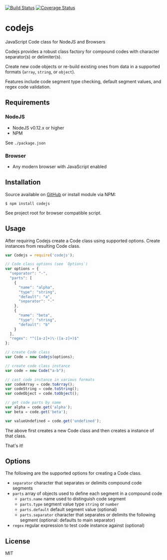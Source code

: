 [![Build Status](https://travis-ci.org/gregl83/codejs.svg?branch=master)](https://travis-ci.org/gregl83/codejs)
[![Coverage Status](https://coveralls.io/repos/gregl83/codejs/badge.svg)](https://coveralls.io/r/gregl83/codejs?branch=master)
# codejs

JavaScript Code class for NodeJS and Browsers

Codejs provides a robust class factory for compound codes with character separator(s) or delimiter(s).

Create new code objects or re-build existing ones from data in a supported formats (`array`, `string`, or `object`).

Features include code segment type checking, default segment values, and regex code validation.

## Requirements

### NodeJS

- NodeJS v0.12.x or higher
- NPM

See `./package.json`

### Browser

- Any modern browser with JavaScript enabled

## Installation

Source available on [GitHub](https://github.com/gregl83/codejs) or install module via NPM:

    $ npm install codejs
    
See project root for browser compatible script.

## Usage

After requiring Codejs create a Code class using supported options. Create instances from resulting Code class.

```js
var Codejs = require('codejs');

// Code class options (see `Options`)
var options = {
  "separator": "-",
  "parts": [
    {
      "name": "alpha",
      "type": "string",
      "default": "a",
      "separator": "-"
    },
    {
      "name": "beta",
      "type": "string",
      "default": "b"
    }
  ],
  "regex": "^([a-z]+)\-([a-z]+)$"
};

// create Code class
var Code = new Codejs(options);

// create code class instance
var code = new Code("a-b");

// cast code instance in various formats
var codeArray = code.toArray();
var codeString = code.toString();
var codeObject = code.toObject();

// get code parts by name
var alpha = code.get('alpha');
var beta = code.get('beta');

var valueUndefined = code.get('undefined');
```

The above first creates a new Code class and then creates a instance of that class.

That's it!

## Options

The following are the supported options for creating a Code class.

- `separator` character that separates or delimits compound code segments
- `parts` array of objects used to define each segment in a compound code
  - `parts.name` name used to distinguish code segment
  - `parts.type` segment value type `string` or `number`
  - `parts.default` default segment value (optional)
  - `parts.separator` character that separates or delimits the following segment (optional: defaults to main separator)
- `regex` regular expression to test code instance against (optional)

## License

MIT